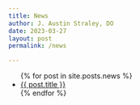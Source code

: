 ```yaml
---
title: News
author: J. Austin Straley, DO
date: 2023-03-27
layout: post
permalink: /news

---
```


<!-- not built -->
<ul>
  {% for post in site.posts.news %}
    <li>
      <a href="{{ post.url }}">{{ post.title }}</a>
    </li>
  {% endfor %}
</ul>